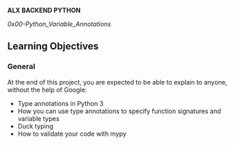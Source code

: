 __ALX BACKEND PYTHON__

*0x00-Python_Variable_Annotations*

## Learning Objectives

### General
At the end of this project, you are expected to be able to explain to anyone, without the help of Google:

- Type annotations in Python 3
- How you can use type annotations to specify function signatures and variable types
- Duck typing
- How to validate your code with mypy

